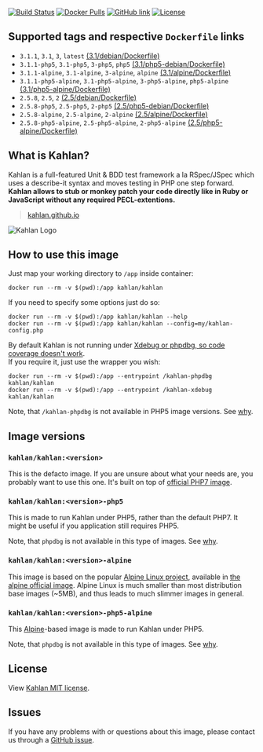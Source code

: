 [![Build Status](https://travis-ci.org/kahlan/docker-image.svg?branch=master)](https://travis-ci.org/kahlan/docker-image)
[![Docker Pulls](https://img.shields.io/docker/pulls/kahlan/kahlan.svg)](https://hub.docker.com/r/kahlan/kahlan)
[![GitHub link](https://img.shields.io/badge/github-link-blue.svg)](https://github.com/kahlan/docker-image)
[![License](https://img.shields.io/github/license/kahlan/docker-image.svg)](https://github.com/kahlan/docker-image/blob/master/LICENSE.txt)




## Supported tags and respective `Dockerfile` links

- `3.1.1`, `3.1`, `3`, `latest` [(3.1/debian/Dockerfile)](https://github.com/kahlan/docker-image/blob/master/3.1/debian/Dockerfile)
- `3.1.1-php5`, `3.1-php5`, `3-php5`, `php5` [(3.1/php5-debian/Dockerfile)](https://github.com/kahlan/docker-image/blob/master/3.1/php5-debian/Dockerfile)
- `3.1.1-alpine`, `3.1-alpine`, `3-alpine`, `alpine` [(3.1/alpine/Dockerfile)](https://github.com/kahlan/docker-image/blob/master/3.1/alpine/Dockerfile)
- `3.1.1-php5-alpine`, `3.1-php5-alpine`, `3-php5-alpine`, `php5-alpine` [(3.1/php5-alpine/Dockerfile)](https://github.com/kahlan/docker-image/blob/master/3.1/php5-alpine/Dockerfile)
- `2.5.8`, `2.5`, `2` [(2.5/debian/Dockerfile)](https://github.com/kahlan/docker-image/blob/master/2.5/debian/Dockerfile)
- `2.5.8-php5`, `2.5-php5`, `2-php5` [(2.5/php5-debian/Dockerfile)](https://github.com/kahlan/docker-image/blob/master/2.5/php5-debian/Dockerfile)
- `2.5.8-alpine`, `2.5-alpine`, `2-alpine` [(2.5/alpine/Dockerfile)](https://github.com/kahlan/docker-image/blob/master/2.5/alpine/Dockerfile)
- `2.5.8-php5-alpine`, `2.5-php5-alpine`, `2-php5-alpine` [(2.5/php5-alpine/Dockerfile)](https://github.com/kahlan/docker-image/blob/master/2.5/php5-alpine/Dockerfile)




## What is Kahlan?

Kahlan is a full-featured Unit & BDD test framework a la RSpec/JSpec which uses
a describe-it syntax and moves testing in PHP one step forward.  
**Kahlan allows to stub or monkey patch your code directly like in Ruby or
JavaScript without any required PECL-extentions.**

> [kahlan.github.io](https://kahlan.github.io/docs/)

![Kahlan Logo](https://kahlan.github.io/docs/img/logo.png)




## How to use this image

Just map your working directory to `/app` inside container:
```
docker run --rm -v $(pwd):/app kahlan/kahlan
```

If you need to specify some options just do so:
```
docker run --rm -v $(pwd):/app kahlan/kahlan --help
docker run --rm -v $(pwd):/app kahlan/kahlan --config=my/kahlan-config.php
```

By default Kahlan is not running under [Xdebug or phpdbg, so code coverage
doesn't work](https://github.com/kahlan/kahlan#requirements).  
If you require it, just use the wrapper you wish:
```
docker run --rm -v $(pwd):/app --entrypoint /kahlan-phpdbg kahlan/kahlan
docker run --rm -v $(pwd):/app --entrypoint /kahlan-xdebug kahlan/kahlan
```
Note, that `/kahlan-phpdbg` is not available in PHP5 image versions.
See [why](https://github.com/kahlan/docker-image/issues/1#issuecomment-256260083).




## Image versions

### `kahlan/kahlan:<version>`

This is the defacto image. If you are unsure about what your needs are, you
probably want to use this one. It's built on top of
[official PHP7 image](https://hub.docker.com/_/php/).


### `kahlan/kahlan:<version>-php5`

This is made to run Kahlan under PHP5, rather than the default PHP7.
It might be useful if you application still requires PHP5.

Note, that `phpdbg` is not available in this type of images.
See [why](https://github.com/kahlan/docker-image/issues/1#issuecomment-256260083).


### `kahlan/kahlan:<version>-alpine`

This image is based on the popular [Alpine Linux project](http://alpinelinux.org/),
available in [the alpine official image](https://hub.docker.com/_/alpine).
Alpine Linux is much smaller than most distribution base images (~5MB), and
thus leads to much slimmer images in general.


### `kahlan/kahlan:<version>-php5-alpine`

This [Alpine](https://hub.docker.com/_/alpine)-based image is made to run
Kahlan under PHP5.

Note, that `phpdbg` is not available in this type of images.
See [why](https://github.com/kahlan/docker-image/issues/1#issuecomment-256260083).




## License

View [Kahlan MIT license](https://github.com/kahlan/kahlan/blob/master/LICENSE.txt).




## Issues

If you have any problems with or questions about this image, please contact us
through a [GitHub issue](https://github.com/kahlan/docker-image/issues).
